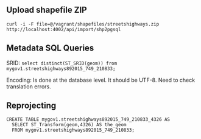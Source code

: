Upload shapefile ZIP
-------
`curl -i -F file=@/vagrant/shapefiles/streetshighways.zip http://localhost:4002/api/import/shp2pgsql`

Metadata SQL Queries
-------
SRID:
`select distinct(ST_SRID(geom)) from  mygov1.streetshighways892015_749_210833;`

Encoding:
Is done at the database level.
It should be UTF-8.
Need to check translation errors.

Reprojecting
------
```
CREATE TABLE mygov1.streetshighways892015_749_210833_4326 AS 
  SELECT ST_Transform(geom,4326) AS the_geom 
  FROM mygov1.streetshighways892015_749_210833;
```